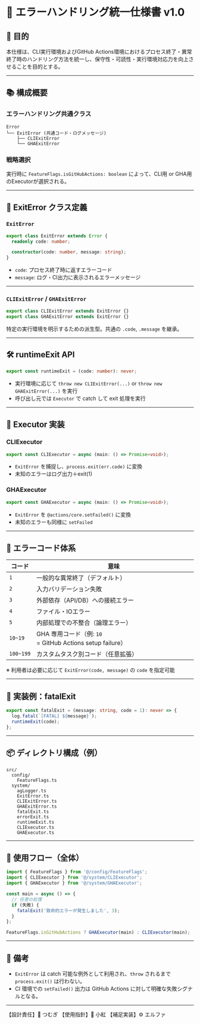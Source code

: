 # 🧩 エラーハンドリング統一仕様書 v1.0

## 🎯 目的

本仕様は、CLI実行環境およびGitHub Actions環境におけるプロセス終了・異常終了時のハンドリング方法を統一し、保守性・可読性・実行環境対応力を向上させることを目的とする。

---

## 📚 構成概要

### エラーハンドリング共通クラス

```
Error
└── ExitError (共通コード・ログメッセージ)
    ├── CLIExitError
    └── GHAExitError
```

### 戦略選択

実行時に `FeatureFlags.isGitHubActions: boolean` によって、CLI用 or GHA用のExecutorが選択される。

---

## 🧠 ExitError クラス定義

### `ExitError`

```ts
export class ExitError extends Error {
  readonly code: number;

  constructor(code: number, message: string);
}
```

- `code`: プロセス終了時に返すエラーコード
- `message`: ログ・CI出力に表示されるエラーメッセージ

---

### `CLIExitError` / `GHAExitError`

```ts
export class CLIExitError extends ExitError {}
export class GHAExitError extends ExitError {}
```

特定の実行環境を明示するための派生型。共通の `.code`, `.message` を継承。

---

## 🛠️ runtimeExit API

```ts
export const runtimeExit = (code: number): never;
```

- 実行環境に応じて `throw new CLIExitError(...)` or `throw new GHAExitError(...)` を実行
- 呼び出し元では `Executor` で catch して exit 処理を実行

---

## 🚀 Executor 実装

### CLIExecutor

```ts
export const CLIExecutor = async (main: () => Promise<void>);
```

- `ExitError` を捕捉し、`process.exit(err.code)` に変換
- 未知のエラーはログ出力＋exit(1)

### GHAExecutor

```ts
export const GHAExecutor = async (main: () => Promise<void>);
```

- `ExitError` を `@actions/core.setFailed()` に変換
- 未知のエラーも同様に `setFailed`

---

## 🎯 エラーコード体系

| コード    | 意味                                                      |
| --------- | --------------------------------------------------------- |
| `1`       | 一般的な異常終了（デフォルト）                            |
| `2`       | 入力バリデーション失敗                                    |
| `3`       | 外部依存（API/DB）への接続エラー                          |
| `4`       | ファイル・IOエラー                                        |
| `5`       | 内部処理での不整合（論理エラー）                          |
| `10~19`   | GHA 専用コード（例: `10` = GitHub Actions setup failure） |
| `100~199` | カスタムタスク別コード（任意拡張）                        |

※ 利用者は必要に応じて `ExitError(code, message)` の `code` を指定可能

---

## 🧪 実装例：fatalExit

```ts
export const fatalExit = (message: string, code = 1): never => {
  log.fatal(`[FATAL] ${message}`);
  runtimeExit(code);
};
```

---

## 📦 ディレクトリ構成（例）

```
src/
  config/
    FeatureFlags.ts
  system/
    agLogger.ts
    ExitError.ts
    CLIExitError.ts
    GHAExitError.ts
    fatalExit.ts
    errorExit.ts
    runtimeExit.ts
    CLIExecutor.ts
    GHAExecutor.ts
```

---

## 📘 使用フロー（全体）

```ts
import { FeatureFlags } from '@/config/FeatureFlags';
import { CLIExecutor } from '@/system/CLIExecutor';
import { GHAExecutor } from '@/system/GHAExecutor';

const main = async () => {
  // 任意の処理
  if (失敗) {
    fatalExit('致命的エラーが発生しました', 3);
  }
};

FeatureFlags.isGitHubActions ? GHAExecutor(main) : CLIExecutor(main);
```

---

## 💬 備考

- `ExitError` は catch 可能な例外として利用され、`throw` されるまで `process.exit()` は行わない。
- CI 環境での `setFailed()` 出力は GitHub Actions に対して明確な失敗シグナルとなる。

---

【設計責任】🧠 つむぎ
【使用指針】📘 小紅
【補足実装】⚙️ エルファ
